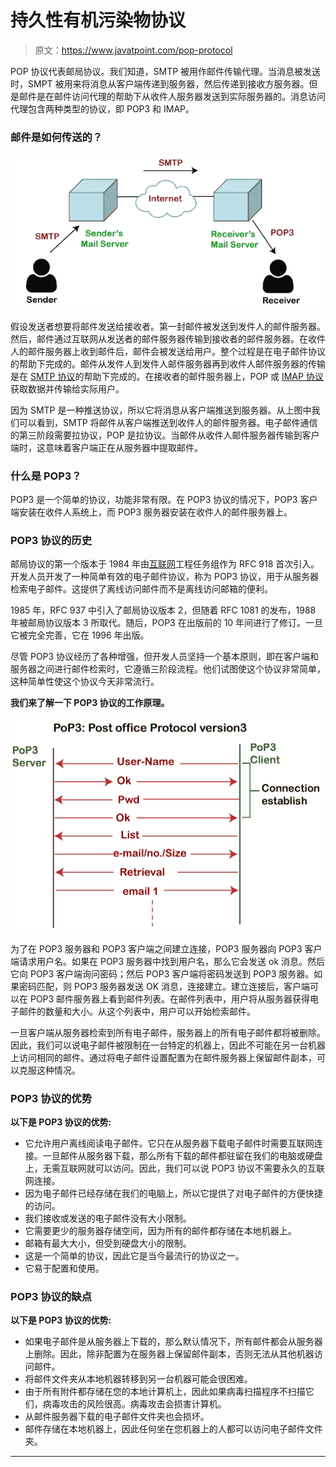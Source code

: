 # 持久性有机污染物协议

> 原文：<https://www.javatpoint.com/pop-protocol>

POP 协议代表邮局协议。我们知道，SMTP 被用作邮件传输代理。当消息被发送时，SMPT 被用来将消息从客户端传递到服务器，然后传递到接收方服务器。但是邮件是在邮件访问代理的帮助下从收件人服务器发送到实际服务器的。消息访问代理包含两种类型的协议，即 POP3 和 IMAP。

### 邮件是如何传送的？

![POP Protocol](img/8a7eff95282dccd84c2b598a4abcc059.png)

假设发送者想要将邮件发送给接收者。第一封邮件被发送到发件人的邮件服务器。然后，邮件通过互联网从发送者的邮件服务器传输到接收者的邮件服务器。在收件人的邮件服务器上收到邮件后，邮件会被发送给用户。整个过程是在电子邮件协议的帮助下完成的。邮件从发件人到发件人邮件服务器再到收件人邮件服务器的传输是在 [SMTP 协议](https://www.javatpoint.com/simple-mail-transfer-protocol)的帮助下完成的。在接收者的邮件服务器上，POP 或 [IMAP 协议](imap-protocol)获取数据并传输给实际用户。

因为 SMTP 是一种推送协议，所以它将消息从客户端推送到服务器。从上图中我们可以看到，SMTP 将邮件从客户端推送到收件人的邮件服务器。电子邮件通信的第三阶段需要拉协议，POP 是拉协议。当邮件从收件人邮件服务器传输到客户端时，这意味着客户端正在从服务器中提取邮件。

### 什么是 POP3？

POP3 是一个简单的协议，功能非常有限。在 POP3 协议的情况下，POP3 客户端安装在收件人系统上，而 POP3 服务器安装在收件人的邮件服务器上。

### POP3 协议的历史

邮局协议的第一个版本于 1984 年由[互联网](https://www.javatpoint.com/internet)工程任务组作为 RFC 918 首次引入。开发人员开发了一种简单有效的电子邮件协议，称为 POP3 协议，用于从服务器检索电子邮件。这提供了离线访问邮件而不是离线访问邮箱的便利。

1985 年，RFC 937 中引入了邮局协议版本 2，但随着 RFC 1081 的发布，1988 年被邮局协议版本 3 所取代。随后，POP3 在出版前的 10 年间进行了修订。一旦它被完全完善，它在 1996 年出版。

尽管 POP3 协议经历了各种增强，但开发人员坚持一个基本原则，即在客户端和服务器之间进行邮件检索时，它遵循三阶段流程。他们试图使这个协议非常简单，这种简单性使这个协议今天非常流行。

**我们来了解一下 POP3 协议的工作原理。**

![POP Protocol](img/758f4fd34d76d47d0af12c3bbe421523.png)

为了在 POP3 服务器和 POP3 客户端之间建立连接，POP3 服务器向 POP3 客户端请求用户名。如果在 POP3 服务器中找到用户名，那么它会发送 ok 消息。然后它向 POP3 客户端询问密码；然后 POP3 客户端将密码发送到 POP3 服务器。如果密码匹配，则 POP3 服务器发送 OK 消息，连接建立。建立连接后，客户端可以在 POP3 邮件服务器上看到邮件列表。在邮件列表中，用户将从服务器获得电子邮件的数量和大小。从这个列表中，用户可以开始检索邮件。

一旦客户端从服务器检索到所有电子邮件，服务器上的所有电子邮件都将被删除。因此，我们可以说电子邮件被限制在一台特定的机器上，因此不可能在另一台机器上访问相同的邮件。通过将电子邮件设置配置为在邮件服务器上保留邮件副本，可以克服这种情况。

### POP3 协议的优势

**以下是 POP3 协议的优势:**

*   它允许用户离线阅读电子邮件。它只在从服务器下载电子邮件时需要互联网连接。一旦邮件从服务器下载，那么所有下载的邮件都驻留在我们的电脑或硬盘上，无需互联网就可以访问。因此，我们可以说 POP3 协议不需要永久的互联网连接。
*   因为电子邮件已经存储在我们的电脑上，所以它提供了对电子邮件的方便快捷的访问。
*   我们接收或发送的电子邮件没有大小限制。
*   它需要更少的服务器存储空间，因为所有的邮件都存储在本地机器上。
*   邮箱有最大大小，但受到硬盘大小的限制。
*   这是一个简单的协议，因此它是当今最流行的协议之一。
*   它易于配置和使用。

### POP3 协议的缺点

**以下是 POP3 协议的优势:**

*   如果电子邮件是从服务器上下载的，那么默认情况下，所有邮件都会从服务器上删除。因此，除非配置为在服务器上保留邮件副本，否则无法从其他机器访问邮件。
*   将邮件文件夹从本地机器转移到另一台机器可能会很困难。
*   由于所有附件都存储在您的本地计算机上，因此如果病毒扫描程序不扫描它们，病毒攻击的风险很高。病毒攻击会损害计算机。
*   从邮件服务器下载的电子邮件文件夹也会损坏。
*   邮件存储在本地机器上，因此任何坐在您机器上的人都可以访问电子邮件文件夹。

* * *